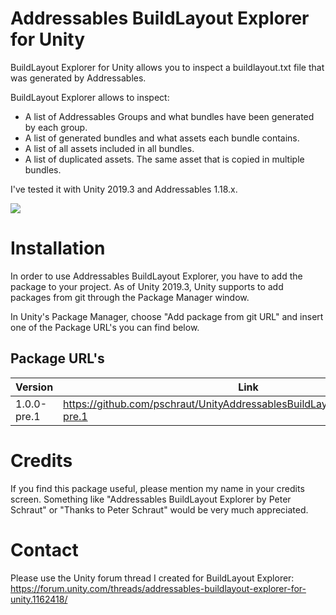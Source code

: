 # Addressables BuildLayout Explorer for Unity

BuildLayout Explorer for Unity allows you to inspect a buildlayout.txt file that was generated by Addressables.

BuildLayout Explorer allows to inspect:
* A list of Addressables Groups and what bundles have been generated by each group.
* A list of generated bundles and what assets each bundle contains.
* A list of all assets included in all bundles.
* A list of duplicated assets. The same asset that is copied in multiple bundles.

I've tested it with Unity 2019.3 and Addressables 1.18.x.


[![](http://img.youtube.com/vi/cOCIej3FXjs/0.jpg)](https://www.youtube.com/watch?v=cOCIej3FXjs "")


# Installation

In order to use Addressables BuildLayout Explorer, you have to add the package to your project. As of Unity 2019.3, Unity supports to add packages from git through the Package Manager window.

In Unity's Package Manager, choose "Add package from git URL" and insert one of the Package URL's you can find below.


## Package URL's

| Version  |     Link      |
|----------|---------------|
| 1.0.0-pre.1 | https://github.com/pschraut/UnityAddressablesBuildLayoutExplorer.git#1.0.0-pre.1 |


# Credits

If you find this package useful, please mention my name in your credits screen.
Something like "Addressables BuildLayout Explorer by Peter Schraut" or "Thanks to Peter Schraut" would be very much appreciated.

# Contact

Please use the Unity forum thread I created for BuildLayout Explorer: https://forum.unity.com/threads/addressables-buildlayout-explorer-for-unity.1162418/
